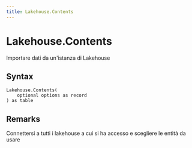 ```yaml
---
title: Lakehouse.Contents
---
```


# Lakehouse.Contents


Importare dati da un&#39;istanza di Lakehouse


## Syntax

```powerquery
Lakehouse.Contents(
    optional options as record
) as table
```


## Remarks

Connettersi a tutti i lakehouse a cui si ha accesso e scegliere le entità da usare


